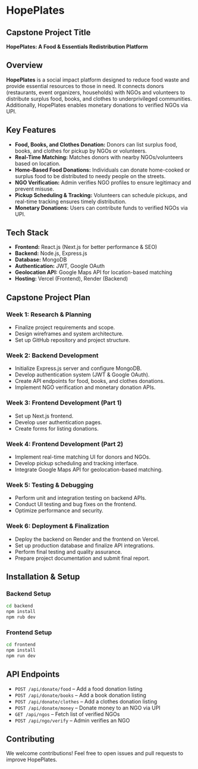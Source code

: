 # HopePlates

## Capstone Project Title
**HopePlates: A Food & Essentials Redistribution Platform**

## Overview
**HopePlates** is a social impact platform designed to reduce food waste and provide essential resources to those in need. It connects donors (restaurants, event organizers, households) with NGOs and volunteers to distribute surplus food, books, and clothes to underprivileged communities. Additionally, HopePlates enables monetary donations to verified NGOs via UPI.

## Key Features
- **Food, Books, and Clothes Donation:** Donors can list surplus food, books, and clothes for pickup by NGOs or volunteers.
- **Real-Time Matching:** Matches donors with nearby NGOs/volunteers based on location.
- **Home-Based Food Donations:** Individuals can donate home-cooked or surplus food to be distributed to needy people on the streets.
- **NGO Verification:** Admin verifies NGO profiles to ensure legitimacy and prevent misuse.
- **Pickup Scheduling & Tracking:** Volunteers can schedule pickups, and real-time tracking ensures timely distribution.
- **Monetary Donations:** Users can contribute funds to verified NGOs via UPI.

## Tech Stack
- **Frontend:** React.js (Next.js for better performance & SEO)
- **Backend:** Node.js, Express.js
- **Database:** MongoDB
- **Authentication:** JWT, Google OAuth
- **Geolocation API:** Google Maps API for location-based matching
- **Hosting:** Vercel (Frontend), Render (Backend)

## Capstone Project Plan
### **Week 1: Research & Planning**
- Finalize project requirements and scope.
- Design wireframes and system architecture.
- Set up GitHub repository and project structure.

### **Week 2: Backend Development**
- Initialize Express.js server and configure MongoDB.
- Develop authentication system (JWT & Google OAuth).
- Create API endpoints for food, books, and clothes donations.
- Implement NGO verification and monetary donation APIs.

### **Week 3: Frontend Development (Part 1)**
- Set up Next.js frontend.
- Develop user authentication pages.
- Create forms for listing donations.

### **Week 4: Frontend Development (Part 2)**
- Implement real-time matching UI for donors and NGOs.
- Develop pickup scheduling and tracking interface.
- Integrate Google Maps API for geolocation-based matching.

### **Week 5: Testing & Debugging**
- Perform unit and integration testing on backend APIs.
- Conduct UI testing and bug fixes on the frontend.
- Optimize performance and security.

### **Week 6: Deployment & Finalization**
- Deploy the backend on Render and the frontend on Vercel.
- Set up production database and finalize API integrations.
- Perform final testing and quality assurance.
- Prepare project documentation and submit final report.

## Installation & Setup
### Backend Setup
```sh
cd backend
npm install
npm rub dev
```
### Frontend Setup
```sh
cd frontend
npm install
npm run dev
```

## API Endpoints
- `POST /api/donate/food` – Add a food donation listing
- `POST /api/donate/books` – Add a book donation listing
- `POST /api/donate/clothes` – Add a clothes donation listing
- `POST /api/donate/money` – Donate money to an NGO via UPI
- `GET /api/ngos` – Fetch list of verified NGOs
- `POST /api/ngo/verify` – Admin verifies an NGO

## Contributing
We welcome contributions! Feel free to open issues and pull requests to improve HopePlates.


